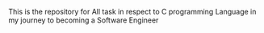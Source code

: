This is the repository for All task in respect to C programming Language in my journey to becoming a Software Engineer
